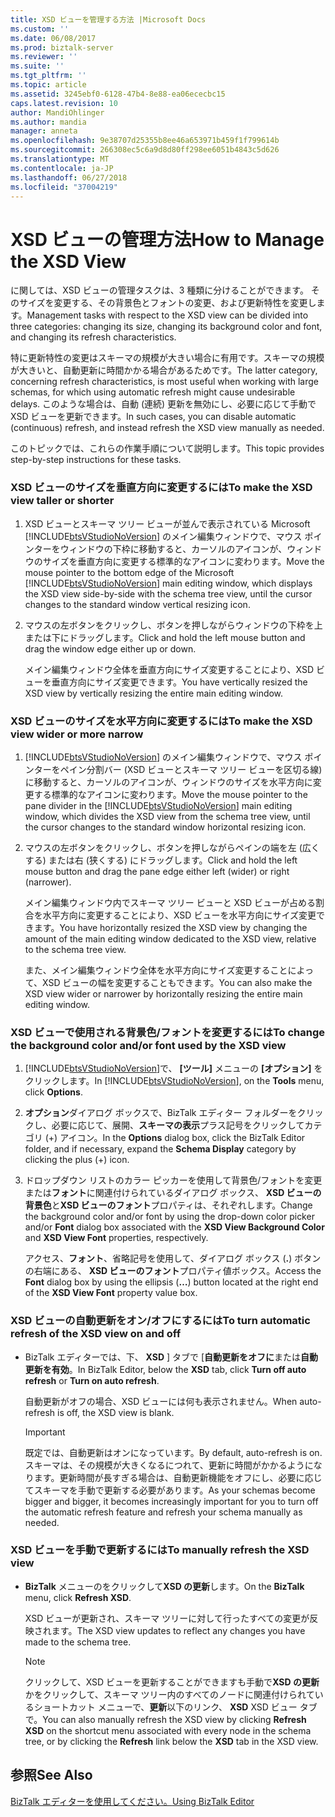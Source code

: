 ```yaml
---
title: XSD ビューを管理する方法 |Microsoft Docs
ms.custom: ''
ms.date: 06/08/2017
ms.prod: biztalk-server
ms.reviewer: ''
ms.suite: ''
ms.tgt_pltfrm: ''
ms.topic: article
ms.assetid: 3245ebf0-6128-47b4-8e88-ea06ececbc15
caps.latest.revision: 10
author: MandiOhlinger
ms.author: mandia
manager: anneta
ms.openlocfilehash: 9e38707d25355b8ee46a653971b459f1f799614b
ms.sourcegitcommit: 266308ec5c6a9d8d80ff298ee6051b4843c5d626
ms.translationtype: MT
ms.contentlocale: ja-JP
ms.lasthandoff: 06/27/2018
ms.locfileid: "37004219"
---
```

# <a name="how-to-manage-the-xsd-view"></a><span data-ttu-id="ceff4-102">XSD ビューの管理方法</span><span class="sxs-lookup"><span data-stu-id="ceff4-102">How to Manage the XSD View</span></span>
<span data-ttu-id="ceff4-103">に関しては、XSD ビューの管理タスクは、3 種類に分けることができます。 そのサイズを変更する、その背景色とフォントの変更、および更新特性を変更します。</span><span class="sxs-lookup"><span data-stu-id="ceff4-103">Management tasks with respect to the XSD view can be divided into three categories: changing its size, changing its background color and font, and changing its refresh characteristics.</span></span>  
  
 <span data-ttu-id="ceff4-104">特に更新特性の変更はスキーマの規模が大きい場合に有用です。スキーマの規模が大きいと、自動更新に時間かかる場合があるためです。</span><span class="sxs-lookup"><span data-stu-id="ceff4-104">The latter category, concerning refresh characteristics, is most useful when working with large schemas, for which using automatic refresh might cause undesirable delays.</span></span> <span data-ttu-id="ceff4-105">このような場合は、自動 (連続) 更新を無効にし、必要に応じて手動で XSD ビューを更新できます。</span><span class="sxs-lookup"><span data-stu-id="ceff4-105">In such cases, you can disable automatic (continuous) refresh, and instead refresh the XSD view manually as needed.</span></span>  
  
 <span data-ttu-id="ceff4-106">このトピックでは、これらの作業手順について説明します。</span><span class="sxs-lookup"><span data-stu-id="ceff4-106">This topic provides step-by-step instructions for these tasks.</span></span>  
  
### <a name="to-make-the-xsd-view-taller-or-shorter"></a><span data-ttu-id="ceff4-107">XSD ビューのサイズを垂直方向に変更するには</span><span class="sxs-lookup"><span data-stu-id="ceff4-107">To make the XSD view taller or shorter</span></span>  
  
1. <span data-ttu-id="ceff4-108">XSD ビューとスキーマ ツリー ビューが並んで表示されている Microsoft [!INCLUDE[btsVStudioNoVersion](../includes/btsvstudionoversion-md.md)] のメイン編集ウィンドウで、マウス ポインターをウィンドウの下枠に移動すると、カーソルのアイコンが、ウィンドウのサイズを垂直方向に変更する標準的なアイコンに変わります。</span><span class="sxs-lookup"><span data-stu-id="ceff4-108">Move the mouse pointer to the bottom edge of the Microsoft [!INCLUDE[btsVStudioNoVersion](../includes/btsvstudionoversion-md.md)] main editing window, which displays the XSD view side-by-side with the schema tree view, until the cursor changes to the standard window vertical resizing icon.</span></span>  
  
2. <span data-ttu-id="ceff4-109">マウスの左ボタンをクリックし、ボタンを押しながらウィンドウの下枠を上または下にドラッグします。</span><span class="sxs-lookup"><span data-stu-id="ceff4-109">Click and hold the left mouse button and drag the window edge either up or down.</span></span>  
  
    <span data-ttu-id="ceff4-110">メイン編集ウィンドウ全体を垂直方向にサイズ変更することにより、XSD ビューを垂直方向にサイズ変更できます。</span><span class="sxs-lookup"><span data-stu-id="ceff4-110">You have vertically resized the XSD view by vertically resizing the entire main editing window.</span></span>  
  
### <a name="to-make-the-xsd-view-wider-or-more-narrow"></a><span data-ttu-id="ceff4-111">XSD ビューのサイズを水平方向に変更するには</span><span class="sxs-lookup"><span data-stu-id="ceff4-111">To make the XSD view wider or more narrow</span></span>  
  
1. <span data-ttu-id="ceff4-112">[!INCLUDE[btsVStudioNoVersion](../includes/btsvstudionoversion-md.md)] のメイン編集ウィンドウで、マウス ポインターをペイン分割バー (XSD ビューとスキーマ ツリー ビューを区切る線) に移動すると、カーソルのアイコンが、ウィンドウのサイズを水平方向に変更する標準的なアイコンに変わります。</span><span class="sxs-lookup"><span data-stu-id="ceff4-112">Move the mouse pointer to the pane divider in the [!INCLUDE[btsVStudioNoVersion](../includes/btsvstudionoversion-md.md)] main editing window, which divides the XSD view from the schema tree view, until the cursor changes to the standard window horizontal resizing icon.</span></span>  
  
2. <span data-ttu-id="ceff4-113">マウスの左ボタンをクリックし、ボタンを押しながらペインの端を左 (広くする) または右 (狭くする) にドラッグします。</span><span class="sxs-lookup"><span data-stu-id="ceff4-113">Click and hold the left mouse button and drag the pane edge either left (wider) or right (narrower).</span></span>  
  
    <span data-ttu-id="ceff4-114">メイン編集ウィンドウ内でスキーマ ツリー ビューと XSD ビューが占める割合を水平方向に変更することにより、XSD ビューを水平方向にサイズ変更できます。</span><span class="sxs-lookup"><span data-stu-id="ceff4-114">You have horizontally resized the XSD view by changing the amount of the main editing window dedicated to the XSD view, relative to the schema tree view.</span></span>  
  
    <span data-ttu-id="ceff4-115">また、メイン編集ウィンドウ全体を水平方向にサイズ変更することによって、XSD ビューの幅を変更することもできます。</span><span class="sxs-lookup"><span data-stu-id="ceff4-115">You can also make the XSD view wider or narrower by horizontally resizing the entire main editing window.</span></span>  
  
### <a name="to-change-the-background-color-andor-font-used-by-the-xsd-view"></a><span data-ttu-id="ceff4-116">XSD ビューで使用される背景色/フォントを変更するには</span><span class="sxs-lookup"><span data-stu-id="ceff4-116">To change the background color and/or font used by the XSD view</span></span>  
  
1. <span data-ttu-id="ceff4-117">[!INCLUDE[btsVStudioNoVersion](../includes/btsvstudionoversion-md.md)]で、 **[ツール]** メニューの **[オプション]** をクリックします。</span><span class="sxs-lookup"><span data-stu-id="ceff4-117">In [!INCLUDE[btsVStudioNoVersion](../includes/btsvstudionoversion-md.md)], on the **Tools** menu, click **Options**.</span></span>  
  
2. <span data-ttu-id="ceff4-118">**オプション**ダイアログ ボックスで、BizTalk エディター フォルダーをクリックし、必要に応じて、展開、**スキーマの表示**プラス記号をクリックしてカテゴリ (+) アイコン。</span><span class="sxs-lookup"><span data-stu-id="ceff4-118">In the **Options** dialog box, click the BizTalk Editor folder, and if necessary, expand the **Schema Display** category by clicking the plus (+) icon.</span></span>  
  
3. <span data-ttu-id="ceff4-119">ドロップダウン リストのカラー ピッカーを使用して背景色/フォントを変更または**フォント**に関連付けられているダイアログ ボックス、 **XSD ビューの背景色**と**XSD ビューのフォント**プロパティは、それぞれします。</span><span class="sxs-lookup"><span data-stu-id="ceff4-119">Change the background color and/or font by using the drop-down color picker and/or **Font** dialog box associated with the **XSD View Background Color** and **XSD View Font** properties, respectively.</span></span>  
  
    <span data-ttu-id="ceff4-120">アクセス、**フォント**、省略記号を使用して、ダイアログ ボックス (**.**) ボタンの右端にある、 **XSD ビューのフォント**プロパティ値ボックス。</span><span class="sxs-lookup"><span data-stu-id="ceff4-120">Access the **Font** dialog box by using the ellipsis (**…**) button located at the right end of the **XSD View Font** property value box.</span></span>  
  
### <a name="to-turn-automatic-refresh-of-the-xsd-view-on-and-off"></a><span data-ttu-id="ceff4-121">XSD ビューの自動更新をオン/オフにするには</span><span class="sxs-lookup"><span data-stu-id="ceff4-121">To turn automatic refresh of the XSD view on and off</span></span>  
  
-   <span data-ttu-id="ceff4-122">BizTalk エディターでは、下、 **XSD** ] タブで [**自動更新をオフに**または**自動更新を有効**。</span><span class="sxs-lookup"><span data-stu-id="ceff4-122">In BizTalk Editor, below the **XSD** tab, click **Turn off auto refresh** or **Turn on auto refresh**.</span></span>  
  
     <span data-ttu-id="ceff4-123">自動更新がオフの場合、XSD ビューには何も表示されません。</span><span class="sxs-lookup"><span data-stu-id="ceff4-123">When auto-refresh is off, the XSD view is blank.</span></span>  
  
    > [!IMPORTANT]
    >  <span data-ttu-id="ceff4-124">既定では、自動更新はオンになっています。</span><span class="sxs-lookup"><span data-stu-id="ceff4-124">By default, auto-refresh is on.</span></span> <span data-ttu-id="ceff4-125">スキーマは、その規模が大きくなるにつれて、更新に時間がかかるようになります。更新時間が長すぎる場合は、自動更新機能をオフにし、必要に応じてスキーマを手動で更新する必要があります。</span><span class="sxs-lookup"><span data-stu-id="ceff4-125">As your schemas become bigger and bigger, it becomes increasingly important for you to turn off the automatic refresh feature and refresh your schema manually as needed.</span></span>  
  
### <a name="to-manually-refresh-the-xsd-view"></a><span data-ttu-id="ceff4-126">XSD ビューを手動で更新するには</span><span class="sxs-lookup"><span data-stu-id="ceff4-126">To manually refresh the XSD view</span></span>  
  
-   <span data-ttu-id="ceff4-127">**BizTalk**  メニューのをクリックして**XSD の更新**します。</span><span class="sxs-lookup"><span data-stu-id="ceff4-127">On the **BizTalk** menu, click **Refresh XSD**.</span></span>  
  
     <span data-ttu-id="ceff4-128">XSD ビューが更新され、スキーマ ツリーに対して行ったすべての変更が反映されます。</span><span class="sxs-lookup"><span data-stu-id="ceff4-128">The XSD view updates to reflect any changes you have made to the schema tree.</span></span>  
  
    > [!NOTE]
    >  <span data-ttu-id="ceff4-129">クリックして、XSD ビューを更新することができますも手動で**XSD の更新**かをクリックして、スキーマ ツリー内のすべてのノードに関連付けられているショートカット メニューで、**更新**以下のリンク、 **XSD** XSD ビュー タブで。</span><span class="sxs-lookup"><span data-stu-id="ceff4-129">You can also manually refresh the XSD view by clicking **Refresh XSD** on the shortcut menu associated with every node in the schema tree, or by clicking the **Refresh** link below the **XSD** tab in the XSD view.</span></span>  
  
## <a name="see-also"></a><span data-ttu-id="ceff4-130">参照</span><span class="sxs-lookup"><span data-stu-id="ceff4-130">See Also</span></span>  
 [<span data-ttu-id="ceff4-131">BizTalk エディターを使用してください。</span><span class="sxs-lookup"><span data-stu-id="ceff4-131">Using BizTalk Editor</span></span>](../core/using-biztalk-editor.md)